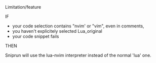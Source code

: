Limitation/feature

IF
- your code selection contains "nvim' or "vim", even in comments,
- you haven't explicitely selected Lua_original
- your code snippet fails

THEN

Sniprun will use the lua-nvim interpreter instead of the normal 'lua' one.
